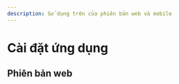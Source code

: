 ```yaml
---
description: Sử dụng trên của phiên bản web và mobile
---
```


# Cài đặt ứng dụng

## Phiên bản web

